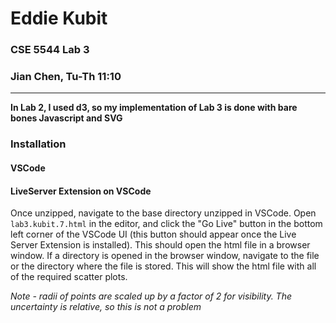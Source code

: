 # Eddie Kubit
### CSE 5544 Lab 3
### Jian Chen, Tu-Th 11:10

<hr/>

**In Lab 2, I used d3, so my implementation of Lab 3 is done with bare bones Javascript and SVG** 

### Installation

#### VSCode
#### LiveServer Extension on VSCode

Once unzipped, navigate to the base directory unzipped in VSCode. Open `lab3.kubit.7.html` in the editor, and click the "Go Live" button in the bottom left corner of the VSCode UI (this button should appear once the Live Server Extension is installed). This should open the html file in a browser window. If a directory is opened in the browser window, navigate to the file or the directory where the file is stored. This will show the html file with all of the required scatter plots. 

*Note - radii of points are scaled up by a factor of 2 for visibility. The uncertainty is relative, so this is not a problem*